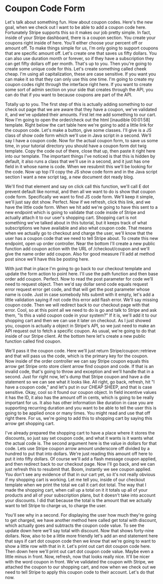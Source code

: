# Coupon Code Form

Let's talk about something fun. How about coupon codes. Here's the new goal, when we check out I want to be able to add a coupon code here. Fortunately Stripe supports this so it makes our job pretty simple. In fact, inside of your Stripe dashboard, there is a coupon section. You create your coupons right inside of here. You'll either choose your percent off or amount off. To make things simple for us, I'm only going to support coupons that are specific amount off. Let's create one that saves us fifty dollars. You can also use duration month or forever, so if they have a subscription they can get fifty dollars off per month. That's up to you. Then you're going to create some unique code for this. Let's create something called cheek cheap. I'm using all capitalization, these are case sensitive. If you want you can make it so that they can only use this one time. I'm going to create my coupon codes right through the interface right here. If you want to create some sort of admin section on your side that creates through the API, you can do that if you want to because coupons are part of the API.

Totally up to you. The first step of this is actually adding something to our check out page that we are aware that they have a coupon, we've validated it, and we've updated their amounts. First let me add something to our cart. Now I'm going to open the order/check out the html [inaudible 00:01:58] template. Right below the cart table here we're going to add a little link for the coupon code. Let's make a button, give some classes. I'll give is a JS class of show code form which we'll use in Java script in a second. We'll say I have a coupon code. Now for the actual coupon form, to save us some time, in your tutorial directory you should have a coupon form dot twig template. Copy the code out of there, close that up, then paste it right here into our template. The important things I've noticed is that this is hidden by default, it also runs a class that we'll use in a second, and it just has one field in it whose name is code. When we resubmit this we'll be looking for the code. Now up top I'll copy the JS show code form and in the Java script section I want a new script tag, a new document dot ready blog.

We'll find that element and say on click call this function, we'll call E dot prevent default like normal, and then all we want to do is show that coupon code form. Specifically we want to find JS code form. We'll keep it simple, we'll just say dot show. Perfect. Now if we refresh, click this link, and we have the little code form. When we hit add we're going to have this sent to a new endpoint which is going to validate that code inside of Stripe and actually attach it to our user's shopping cart. Shopping cart is not something we've talked about in this tutorial, but it keeps track of what subscriptions we have available and also what coupon code. That means when we actually go to checkout and charge the user, we'll know that the user has a coupon code that we need to tell Stripe about. To create this new endpoint, open up order controller. Near the bottom I'll create a new public function add coupon action with the URL of /checkout/coupon and we'll give the name order add coupon. Also for good measure I'll add at method post since we'll have this be posting here.

With just that in place I'm going to go back to our checkout template and update the form action to point here. I'll use the path function and then base order add coupon. Perfect. Now to read the post parameter for code we'll need to request object. Then we'd say dollar send code equals request error request error get code, and that will get the post parameter whose name is code. Just in case somebody hits submit with it empty, let's add a little validation saying if not code this error add flash error. We'll say missing coupon code. Then we will redirect back to our checkout page with that error. Cool, so at this point all we need to do is go and talk to Stripe and ask them, "Is this a valid coupon code in your system?" If it is, we'll add it to our shopping cart and then we can use it later on checkout. As I just showed you, coupon is actually a object in Stripe's API, so we just need to make an API request out to fetch a specific coupon. As usual, we're going to do that inside of our Stripe client. At the bottom here let's create a new public function called find coupon.

We'll pass it the coupon code. Here we'll just return Stripe/coupon::retrieve and that will pass us the code, which is the primary key for the coupon. Now inside of the order controller we can say Stripe coupon equals this arrow get Stripe onto store client arrow find coupon and code. If that is an invalid code, that's going to throw and exception and we'll handle that in a second. Just for right now, let's dump that Stripe coupon and have a die statement so we can see what it looks like. All right, go back, refresh, hit "I have a coupon code," and let's put in our CHEAP SHEEP, and that is case sensitive. Okay, cool so it found our coupon object. In field incentive values it has the ID, it also has the amount off in cents, which is going to be really important for us. It also has other information like duration in case you are supporting recurring duration and you want to be able to tell the user this is going to be applied once or many times. You might read and use that off right there. For us, we're going to add this to shopping cart by saying this arrow get shopping cart.

I've already prepared the shopping cart to have a place where it stores the discounts, so just say set coupon code, and what it wants is it wants what the actual code is. The second argument here is the value in dollars for that code. Lets use Stripe coupon arrow amount underscore off divided by a hundred to put that into dollars. We're just reading this amount off here to put it into fifty dollars. Of course we'll add a flash message coupon applied, and then redirect back to our checkout page. Now I'll go back, and we can just refresh this to resubmit that. Boom, instantly we see coupon applied. You don't see any evidence of that in our cart yet, so it's not really obvious if my shopping cart is working. Let me tell you, inside of our checkout template when we print the total we call it cart dot total. The way that I made the shopping cart, when call up a total on it it totals up all of your products and all of your subscription plans, but it doesn't take into account your discounts. I did that because the total is the amount that we actually want to tell Stripe to charge us, to charge the user.

You'll see why in a second. For displaying the user how much they're going to get charged, we have another method here called get total with discount, which actually goes and subtracts the coupon code value. To see the update down here we'll say total with discount. Now that shows forty-nine dollars. Now, also to be a little more friendly let's add an end statement here that says if cart dot coupon code then we know that we're going to want to show a little row with that in it. Let's print out cart dot coupon code here. Then down here we'll print out cart dot coupon code value. Maybe even a little minus in front. Now, refresh, now that looks really nice. It'll be nicer with the word coupon in front. We've validated the coupon with Stripe, we attached the coupon to our shopping cart, and now when we check out we need to tell Stripe to apply this coupon code to their account. Let's do that now.
